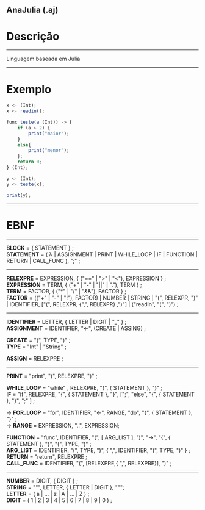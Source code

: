 ## AnaJulia (.aj)

# Descrição
----------
Linguagem baseada em Julia

----------
# Exemplo
``` js
x <- (Int);
x <- readin();

func teste(a (Int)) -> {
    if (a > 2) {
        print("maior");
    }
    else{
        print("menor");
    };
    return 0;
} (Int);

y <- (Int);
y <- teste(x);

print(y);
```

-------
# EBNF
--------

**BLOCK** = { STATEMENT } ;  
**STATEMENT** = ( λ | ASSIGNMENT | PRINT | WHILE_LOOP | IF | FUNCTION | RETURN | CALL_FUNC ), ";" ;

------

**RELEXPRE** = EXPRESSION, { ("==" | ">" | "<"), EXPRESSION } ;  
**EXPRESSION** = TERM, { ("+" | "-" | "||" | "."), TERM } ;  
**TERM** = FACTOR, { ("*" | "/" | "&&"), FACTOR } ;  
**FACTOR** = (("+" | "-" | "!"), FACTOR) | NUMBER | STRING | "(", RELEXPR, ")" | IDENTIFIER, ["(", RELEXPR, {",", RELEXPR} ,")"] | ("readin", "(", ")") ;

-------

**IDENTIFIER** = LETTER, { LETTER | DIGIT | "_" } ;  
**ASSIGNMENT** = IDENTIFIER, "<-", (CREATE | ASSING) ;  

**CREATE** = "(", TYPE, ")" ;  
**TYPE** = "Int" | "String" ;

**ASSIGN** = RELEXPRE ;

-------

**PRINT** = "print", "(", RELEXPRE, ")" ;  

**WHILE_LOOP** = "while" , RELEXPRE, "{", { STATEMENT }, "}" ;  
**IF** = "if", RELEXPRE, "{", { STATEMENT }, "}", [";", "else", "{", { STATEMENT }, "}", ";" ] ;  

-> **FOR_LOOP** = "for", IDENTIFIER, "<-", RANGE, "do", "{", { STATEMENT }, "}" ;  
-> **RANGE** = EXPRESSION, "..", EXPRESSION;

**FUNCTION** = "func", IDENTIFIER, "(", [ ARG_LIST ], ")", "->", "{", { STATEMENT }, "}", "(", TYPE, ")" ;  
**ARG_LIST** = IDENTIFIER, "(", TYPE, ")", { ",", IDENTIFIER, "(", TYPE, ")" } ;  
**RETURN** = "return", RELEXPRE ;  
**CALL_FUNC** = IDENTIFIER, "(", [RELEXPRE,{ ",", RELEXPRE}], ")" ;  

------

**NUMBER** = DIGIT, { DIGIT } ;  
**STRING** = """, LETTER, { LETTER | DIGIT }, """;  
**LETTER** = ( a | ... | z | A | ... | Z ) ;  
**DIGIT** = ( 1 | 2 | 3 | 4 | 5 | 6 | 7 | 8 | 9 | 0 ) ;  

